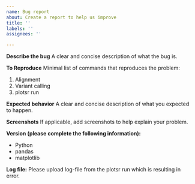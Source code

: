 ```yaml
---
name: Bug report
about: Create a report to help us improve
title: ''
labels: ''
assignees: ''

---
```


**Describe the bug**
A clear and concise description of what the bug is.

**To Reproduce**
Minimal list of commands that reproduces the problem:
1. Alignment
2. Variant calling
3. plotsr run

**Expected behavior**
A clear and concise description of what you expected to happen.

**Screenshots**
If applicable, add screenshots to help explain your problem.

**Version (please complete the following information):**
 - Python
 - pandas
 - matplotlib

**Log file:**
Please upload log-file from the plotsr run which is resulting in error.